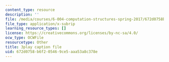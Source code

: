 ```yaml
---
content_type: resource
description: ''
file: /media/courses/6-004-computation-structures-spring-2017/672d0758b6f205469ce5aaa53a8c378e_y5gPFB6uiYA.srt
file_type: application/x-subrip
learning_resource_types: []
license: https://creativecommons.org/licenses/by-nc-sa/4.0/
ocw_type: OCWFile
resourcetype: Other
title: 3play caption file
uid: 672d0758-b6f2-0546-9ce5-aaa53a8c378e
---
```


